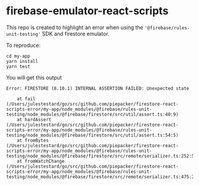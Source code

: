 # firebase-emulator-react-scripts

This repo is created to highlight an error when using the `'@firebase/rules-unit-testing'` SDK and firestore emulator.

To reproduce:

```
cd my-app
yarn install
yarn test
```

You will get this output

```
Error: FIRESTORE (8.10.1) INTERNAL ASSERTION FAILED: Unexpected state

    at fail (/Users/julestestard/go/src/github.com/piepacker/firestore-react-scripts-error/my-app/node_modules/@firebase/rules-unit-testing/node_modules/@firebase/firestore/src/util/assert.ts:40:9)
    at hardAssert (/Users/julestestard/go/src/github.com/piepacker/firestore-react-scripts-error/my-app/node_modules/@firebase/rules-unit-testing/node_modules/@firebase/firestore/src/util/assert.ts:54:5)
    at fromBytes (/Users/julestestard/go/src/github.com/piepacker/firestore-react-scripts-error/my-app/node_modules/@firebase/rules-unit-testing/node_modules/@firebase/firestore/src/remote/serializer.ts:252:5)
    at fromWatchChange (/Users/julestestard/go/src/github.com/piepacker/firestore-react-scripts-error/my-app/node_modules/@firebase/rules-unit-testing/node_modules/@firebase/firestore/src/remote/serializer.ts:475:25)
```
